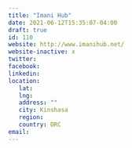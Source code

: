 ```yaml
---
title: "Imani Hub"
date: 2021-06-12T15:35:07-04:00
draft: true
id: 110
website: http://www.imanihub.net/
website-inactive: x
twitter: 
facebook: 
linkedin: 
location: 
   lat: 
   lng: 
   address: ""
   city: Kinshasa
   region: 
   country: DRC
email: 
---
```


